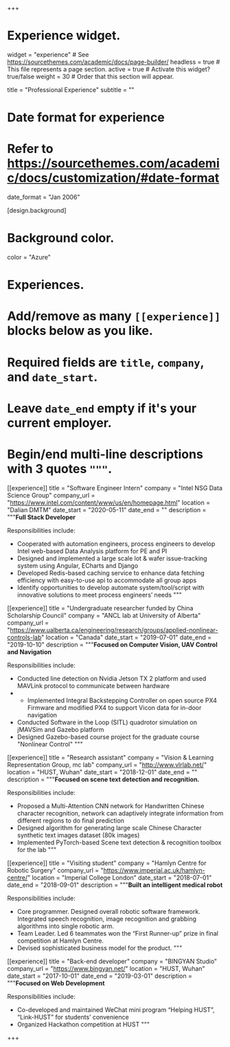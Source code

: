 +++
# Experience widget.
widget = "experience"  # See https://sourcethemes.com/academic/docs/page-builder/
headless = true  # This file represents a page section.
active = true  # Activate this widget? true/false
weight = 30  # Order that this section will appear.

title = "Professional Experience"
subtitle = ""

# Date format for experience
# Refer to https://sourcethemes.com/academic/docs/customization/#date-format
date_format = "Jan 2006"

[design.background]
# Background color.
color = "Azure"

# Experiences.
#   Add/remove as many `[[experience]]` blocks below as you like.
#   Required fields are `title`, `company`, and `date_start`.
#   Leave `date_end` empty if it's your current employer.
#   Begin/end multi-line descriptions with 3 quotes `"""`.
[[experience]]
  title = "Software Engineer Intern"
  company = "Intel NSG Data Science Group"
  company_url = "https://www.intel.com/content/www/us/en/homepage.html"
  location = "Dalian DMTM"
  date_start = "2020-05-11"
  date_end = ""
  description = """**Full Stack Developer**

  Responsibilities include:

  * Cooperated with automation engineers, process engineers to develop Intel web-based Data Analysis platform for PE and PI
  * Designed and implemented a large scale lot & wafer issue-tracking system using Angular, ECharts and Django
  * Developed Redis-based caching service to enhance data fetching efficiency with easy-to-use api to accommodate all group apps
  * Identify opportunities to develop automate system/tool/script with innovative solutions to meet process engineers’ needs
  """

[[experience]]
  title = "Undergraduate researcher funded by China Scholarship Council"
  company = "ANCL lab at University of Alberta"
  company_url = "https://www.ualberta.ca/engineering/research/groups/applied-nonlinear-controls-lab"
  location = "Canada"
  date_start = "2019-07-01"
  date_end = "2019-10-10"
  description = """**Focused on Computer Vision, UAV Control and Navigation**

  Responsibilities include:

  * Conducted line detection on Nvidia Jetson TX 2 platform and used MAVLink protocol to communicate between hardware
  * -	Implemented Integral Backstepping Controller on open source PX4 Firmware and modified PX4 to support Vicon data for in-door navigation
  * Conducted Software in the Loop (SITL) quadrotor simulation on jMAVSim and Gazebo platform
  * Designed Gazebo-based course project for the graduate course "Nonlinear Control"
  """

[[experience]]
  title = "Research assistant"
  company = "Vision & Learning Representation Group, mc lab"
  company_url = "http://www.vlrlab.net/"
  location = "HUST, Wuhan"
  date_start = "2018-12-01"
  date_end = ""
  description = """**Focused on scene text detection and recognition.**

  Responsibilities include:

  * Proposed a Multi-Attention CNN network for Handwritten Chinese character recognition, network can adaptively integrate information from different regions to do final prediction
  * Designed algorithm for generating large scale Chinese Character synthetic text images dataset (80k images)
  * Implemented PyTorch-based Scene text detection & recognition toolbox for the lab
  """

  [[experience]]
  title = "Visiting student"
  company = "Hamlyn Centre for Robotic Surgery"
  company_url = "https://www.imperial.ac.uk/hamlyn-centre/"
  location = "Imperial College London"
  date_start = "2018-07-01"
  date_end = "2018-09-01"
  description = """**Built an intelligent medical robot**

  Responsibilities include:

  * Core programmer. Designed overall robotic software framework. Integrated speech recognition, image recognition and grabbing algorithms into single robotic arm.
  * Team Leader. Led 6 teammates won the “First Runner-up” prize in final competition at Hamlyn Centre.
  * Devised sophisticated business model for the product.
  """

[[experience]]
  title = "Back-end developer"
  company = "BINGYAN Studio"
  company_url = "https://www.bingyan.net/"
  location = "HUST, Wuhan"
  date_start = "2017-10-01"
  date_end = "2019-03-01"
  description = """**Focused on Web Development**


  Responsibilities include:

  * Co-developed and maintained WeChat mini program “Helping HUST”, “Link-HUST” for students’ convenience
  * Organized Hackathon competition at HUST
  """

+++